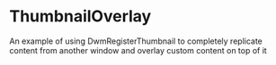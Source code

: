 # ThumbnailOverlay
An example of using DwmRegisterThumbnail to completely replicate content from another window and overlay custom content on top of it
